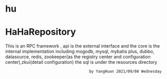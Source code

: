 # hu
# HaHaRepository
This is an RPC framework , api is the external interface and the core is the internal implementation
including mogodb, mysql, mybatis plus, dubbo, datasource, redis, 
zookeeper(as the registry center and configuration center),zkui(detail configuration)
the sql is under the resources directory

                                         by YangHuan 2021/09/08 Wednesday
